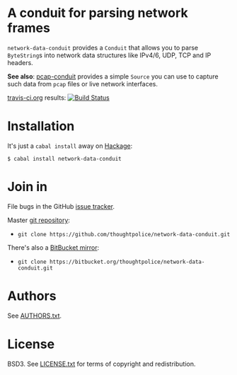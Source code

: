 # A conduit for parsing network frames

`network-data-conduit` provides a `Conduit` that allows you to parse
`ByteString`s into network data structures like IPv4/6, UDP, TCP and
IP headers.

**See also**: [pcap-conduit][] provides a simple `Source` you can use
to capture such data from `pcap` files or live network interfaces.

[travis-ci.org](http://travis-ci.org) results: [![Build Status](https://secure.travis-ci.org/thoughtpolice/network-data-conduit.png?branch=master)](http://travis-ci.org/thoughtpolice/network-data-conduit)

# Installation

It's just a `cabal install` away on [Hackage][]:

```
$ cabal install network-data-conduit
```

# Join in

File bugs in the GitHub [issue tracker][].

Master [git repository][gh]:

* `git clone https://github.com/thoughtpolice/network-data-conduit.git`

There's also a [BitBucket mirror][bb]:

* `git clone https://bitbucket.org/thoughtpolice/network-data-conduit.git`

# Authors

See [AUTHORS.txt](https://raw.github.com/thoughtpolice/network-data-conduit/master/AUTHORS.txt).

# License

BSD3. See [LICENSE.txt](https://raw.github.com/thoughtpolice/network-data-conduit/master/LICENSE.txt) for terms of copyright and redistribution.


[pcap-conduit]: http://github.com/thoughtpolice/pcap-conduit
[main page]: http://thoughtpolice.github.com/network-data-conduit
[issue tracker]: http://github.com/thoughtpolice/network-data-conduit/issues
[gh]: http://github.com/thoughtpolice/network-data-conduit
[bb]: http://bitbucket.org/thoughtpolice/network-data-conduit
[Hackage]: http://hackage.haskell.org/package/network-data-conduit
